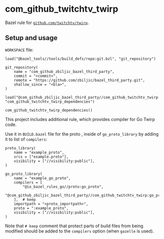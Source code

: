 # com_github_twitchtv_twirp

Bazel rule for [`github.com/twitchtv/twirp`](https://github.com/twitchtv/twirp).

## Setup and usage

`WORKSPACE` file:

```bzl
load("@bazel_tools//tools/build_defs/repo:git.bzl", "git_repository")

git_repository(
    name = "com_github_zbiljic_bazel_third_party",
    commit = "<commit>",
    remote = "https://github.com/zbiljic/bazel_third_party.git",
    shallow_since = "<bla>",
)

load("@com_github_zbiljic_bazel_third_party//com_github_twitchtv_twirp:deps.bzl", "com_github_twitchtv_twirp_dependencies")

com_github_twitchtv_twirp_dependencies()
```

This project includes additional rule, which provides compiler for Go Twirp code.

Use it in `BUILD.bazel` file for the proto , inside of `go_proto_library` by adding it to list of `compilers`:

```bzl
proto_library(
    name = "example_proto",
    srcs = ["example.proto"],
    visibility = ["//visibility:public"],
)

go_proto_library(
    name = "example_go_proto",
    compilers = [
        "@io_bazel_rules_go//proto:go_proto",
        "@com_github_zbiljic_bazel_third_party//com_github_twitchtv_twirp:go_proto_twirp",
    ],  # keep
    importpath = "<proto_importpath>",
    proto = ":example_proto",
    visibility = ["//visibility:public"],
)
```

Note that `# keep` comment that protect parts of build files from being modified
should be added to the `compilers` option (when `gazelle` is used).
